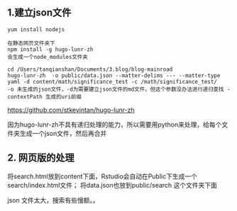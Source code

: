 
## 1.建立json文件

    yum install nodejs

    在静态网页文件夹下
    npm install -g hugo-lunr-zh
    会生成一个node_modules文件夹

    cd /Users/tanqianshan/Documents/3.blog/blog-mainroad
    hugo-lunr-zh  -o public/data.json --matter-delims --- --matter-type yaml -d content/math/significance_test -c /math/significance_test/
    -o 未生成的json文件，-d为需要建立json文件的md文件，但这个参数没办法进行递归查找 -contextPath 生成的uri前缀

https://github.com/stkevintan/hugo-lunr-zh

因为hugo-lunr-zh不具有递归处理的能力，所以需要用python来处理，给每个文件夹生成一个json文件，然后再合并



## 2. 网页版的处理

将search.html放到content下面，Rstudio会自动在Public下生成一个search/index.html文件；
将data.json也放到public/search 这个文件夹下面

json 文件太大，搜索有些慢额。。

